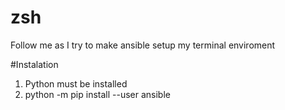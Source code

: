 # zsh
Follow me as I try to make ansible setup my terminal enviroment

#Instalation
1. Python must be installed
2. python -m pip install --user ansible
